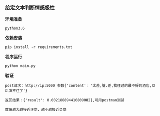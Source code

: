 ### 给定文本判断情感极性

**环境准备**
```
python3.6
```

**依赖安装**
```
pip install -r requirements.txt
```

**程序运行**
```
python main.py
```

**验证**
```
post请求：http://ip:5000 参数{'content': '太差,脏.差,我住过的最不好的酒店,以后决不住了'}

返回结果：{'result': 0.002186894416809082},可用postman测试

数值越大越接近正向，越小越接近负向
```